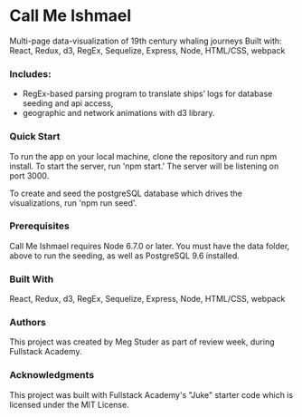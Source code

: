 # Call Me Ishmael
Multi-page data-visualization of 19th century whaling journeys
Built with: React, Redux, d3, RegEx, Sequelize, Express, Node, HTML/CSS, webpack

### Includes:
* RegEx-based parsing program to translate ships’ logs for database seeding and api access, 
* geographic and network animations with d3 library.

### Quick Start

To run the app on your local machine, clone the repository and run npm install. To start the server, run 'npm start.' The server will be listening on port 3000.

To create and seed the postgreSQL database which drives the visualizations, run 'npm run seed'. 

### Prerequisites

Call Me Ishmael requires Node 6.7.0 or later. You must have the data folder, above to run the seeding, as well as PostgreSQL 9.6 installed.

### Built With

React, Redux, d3, RegEx, Sequelize, Express, Node, HTML/CSS, webpack

### Authors

This project was created by Meg Studer as part of review week, during Fullstack Academy.

### Acknowledgments

This project was built with Fullstack Academy's "Juke" starter code which is licensed under the MIT License.
